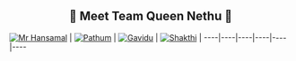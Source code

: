 <h2 align="center">🔰 Meet Team Queen Nethu 🔰
</h2>

[![Mr Hansamal](https://github.com/mrhansamala.png)](https://github.com/mrhansamala)  | [![Pathum](https://github.com/pathum4563.png)](https://github.com/pathum4563) | [![Gavidu](https://github.com/Rukshan208.png)](https://github.com/Rukshan208) | [![Shakthi](https://github.com/.png)](https://github.com/) | 
----|----|----|----|----|----
